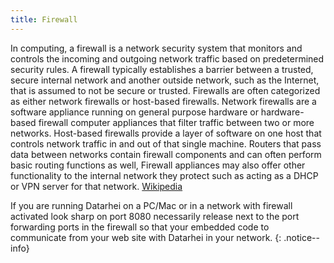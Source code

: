 ```yaml
---
title: Firewall
---
```


In computing, a firewall is a network security system that monitors and controls the incoming and outgoing network traffic based on
predetermined security rules. A firewall typically establishes a barrier between a trusted, secure internal network and another outside
network, such as the Internet, that is assumed to not be secure or trusted. Firewalls are often categorized as either network firewalls
or host-based firewalls. Network firewalls are a software appliance running on general purpose hardware or hardware-based firewall
computer appliances that filter traffic between two or more networks. Host-based firewalls provide a layer of software on one host
that controls network traffic in and out of that single machine. Routers that pass data between networks contain firewall components
and can often perform basic routing functions as well, Firewall appliances may also offer other functionality to the internal network
they protect such as acting as a DHCP or VPN server for that network.
<a href="https://en.wikipedia.org/wiki/Firewall_(computing)" target="_blank">Wikipedia</a> 

If you are running Datarhei on a PC/Mac or in a network with firewall activated look sharp on port 8080 necessarily release next to the
port forwarding ports in the firewall so that your embedded code to communicate from your web site with Datarhei in your network.
{: .notice--info}